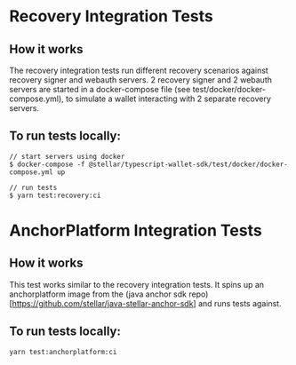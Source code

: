 # Recovery Integration Tests

## How it works

The recovery integration tests run different recovery scenarios against recovery
signer and webauth servers. 2 recovery signer and 2 webauth servers are started
in a docker-compose file (see test/docker/docker-compose.yml), to simulate a
wallet interacting with 2 separate recovery servers.

## To run tests locally:

```
// start servers using docker
$ docker-compose -f @stellar/typescript-wallet-sdk/test/docker/docker-compose.yml up

// run tests
$ yarn test:recovery:ci
```

# AnchorPlatform Integration Tests

## How it works

This test works similar to the recovery integration tests. It spins up an
anchorplatform image from the (java anchor sdk
repo)[https://github.com/stellar/java-stellar-anchor-sdk] and runs tests
against.

## To run tests locally:

```
yarn test:anchorplatform:ci
```
